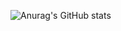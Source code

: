


![Anurag's GitHub stats](https://github-readme-stats.vercel.app/api?username=Unitto-07&show_icons=true&theme=radical)
